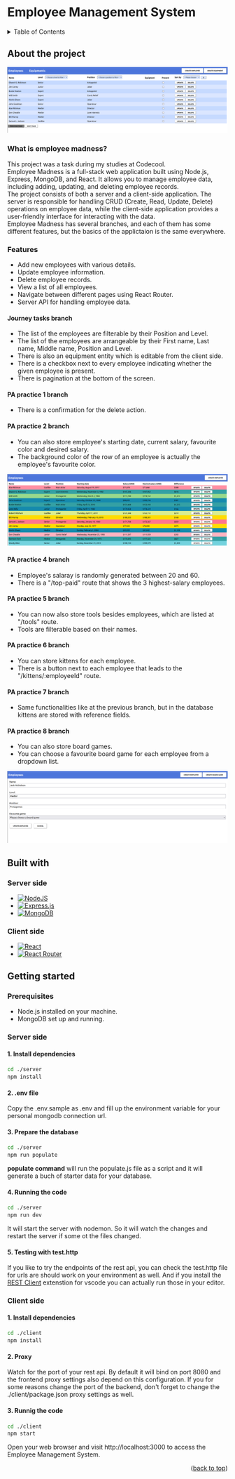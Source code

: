 # Employee Management System

<a name="readme-top"></a>

<!-- TABLE OF CONTENTS -->
<details>
  <summary>Table of Contents</summary>
  <ol>
    <li>
      <a href="#about-the-project">About the project</a>
      <ul>
        <li><a href="#what-is-employee-madness">What is employee madness?</a></li>
        <li><a href="#features">Features</a></li>
      </ul>
    </li>
    <li>
      <a href="#built-with">Built with</a>
      <ul>
        <li><a href="#server-side">Server side</a></li>
        <li><a href="client-side">Client side</a></li>
      </ul>
    </li>
    <li>
      <a href="#getting-started">Getting started</a>
		 <ul>
        <li><a href="#prerequisites">Prerequisites</a></li>
        <li><a href="#server-side">Server side</a></li>
       <li><a href="#client-side">Client side</a></li>
     </ul>
    </li>
  </ol>
</details>

## About the project
![About The Project Screenshot][starting-image]
### What is employee madness?

This project was a task during my studies at Codecool. <br>
Employee Madness is a full-stack web application built using Node.js, Express, MongoDB, and React. It allows you to manage employee data, including adding, updating, and deleting employee records. <br>
The project consists of both a server and a client-side application. The server is responsible for handling CRUD (Create, Read, Update, Delete) operations on employee data, while the client-side application provides a user-friendly interface for interacting with the data. <br>
Employee Madness has several branches, and each of them has some different features, but the basics of the applictaion is the same everywhere.

### Features
<ul>
  <li>Add new employees with various details.</li>
  <li>Update employee information.</li>
  <li>Delete employee records.</li>
  <li>View a list of all employees.</li>
  <li>Navigate between different pages using React Router.</li>
  <li>Server API for handling employee data.</li>
</ul>

#### Journey tasks branch
<ul>
  <li>The list of the employees are filterable by their Position and Level.</li>
  <li>The list of the employees are arrangeable by their First name, Last name, Middle name, Position and Level.</li>
  <li>There is also an equipment entity which is editable from the client side.</li>
  <li>There is a checkbox next to every employee indicating whether the given employee is present.</li>
  <li>There is pagination at the bottom of the screen.</li>
</ul>

#### PA practice 1 branch
<ul>
  <li>There is a confirmation for the delete action.</li>
</ul>

#### PA practice 2 branch
<ul>
  <li>You can also store employee's starting date, current salary, favourite color and desired salary.</li>
  <li>The background color of the row of an employee is actually the employee's favourite color.</li>
</ul>

![Employee List Screenshot][favourite-color-image]

#### PA practice 4 branch
<ul>
  <li>Employee's salaray is randomly generated between 20 and 60.</li>
  <li>There is a "/top-paid" route that shows the 3 highest-salary employees.</li>
</ul>

#### PA practice 5 branch
<ul>
  <li>You can now also store tools besides employees, which are listed at "/tools" route.</li>
  <li>Tools are filterable based on their names.</li>
</ul>

#### PA practice 6 branch
<ul>
  <li>You can store kittens for each employee.</li>
  <li>There is a button next to each employee that leads to the "/kittens/:employeeId" route.</li>
</ul>

#### PA practice 7 branch
<ul>
  <li>Same functionalities like at the previous branch, but in the database kittens are stored with reference fields.</li>
</ul>

#### PA practice 8 branch
<ul>
  <li>You can also store board games.</li>
  <li>You can choose a favourite board game for each employee from a dropdown list.</li>
</ul>

![Update Employee Screenshot][board-game-image]

## Built with
### Server side
* [![NodeJS][node.js]][node-url]
* [![Express.js][express.js]][express-url]
* [![MongoDB][mongoDB]][mongoDB-url]

### Client side
* [![React][react.js]][react-url]
* [![React Router][reactRouter]][reactRouter-url]

## Getting started
### Prerequisites
<ul>
  <li>Node.js installed on your machine.</li>
  <li>MongoDB set up and running.</li>
</ul>
  
### Server side

#### 1. Install dependencies
```bash
cd ./server
npm install
```

#### 2. .env file
Copy the .env.sample as .env and fill up the environment variable for your personal mongodb connection url.

#### 3. Prepare the database

```bash
cd ./server
npm run populate
```

**populate command** will run the populate.js file as a script and it will generate a buch of starter data for your database.

#### 4. Running the code

```bash
cd ./server
npm run dev
```

It will start the server with nodemon. So it will watch the changes and restart the server if some ot the files changed.

#### 5. Testing with test.http

If you like to try the endpoints of the rest api, you can check the test.http file for urls are should work on your environment as well. And if you install the [REST Client](https://marketplace.visualstudio.com/items?itemName=humao.rest-client) extenstion for vscode you can actually run those in your editor.



### Client side

#### 1. Install dependencies

```bash
cd ./client
npm install
```

#### 2. Proxy

Watch for the port of your rest api. By default it will bind on port 8080 and the frontend proxy settings also depend on this configuration. If you for some reasons change the port of the backend, don't forget to change the ./client/package.json proxy settings as well.

#### 3. Runnig the code

```bash
cd ./client
npm start
```

Open your web browser and visit http://localhost:3000 to access the Employee Management System.

<p align="right">(<a href="#readme-top">back to top</a>)</p>

<!-- MARKDOWN LINKS & IMAGES -->
[node.js]: https://img.shields.io/badge/node.js-6DA55F?style=for-the-badge&logo=node.js&logoColor=white
[node-url]: https://nodejs.org/en
[express.js]: https://img.shields.io/badge/express.js-%23404d59.svg?style=for-the-badge&logo=express&logoColor=%2361DAFB
[express-url]: https://expressjs.com/
[mongoDB]: https://img.shields.io/badge/MongoDB-%234ea94b.svg?style=for-the-badge&logo=mongodb&logoColor=white
[mongoDB-url]: https://www.mongodb.com/
[react.js]: https://img.shields.io/badge/react-%2320232a.svg?style=for-the-badge&logo=react&logoColor=%2361DAFB
[react-url]: https://react.dev/
[reactRouter]: https://img.shields.io/badge/React_Router-CA4245?style=for-the-badge&logo=react-router&logoColor=white
[reactRouter-url]: https://reactrouter.com/en/main
[favourite-color-image]: images/screenshot1.png
[board-game-image]: images/screenshot2.png
[starting-image]: images/screenshot3.png

